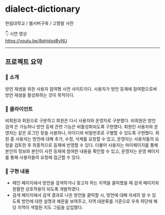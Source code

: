 # dialect-dictionary
한림대학교 / 웹서버구축 / 고향말 사전

👇 시연 영상 <br>
https://youtu.be/8qhjdsqByNU

<hr>

## 프로젝트 요약

### 📍 소개

방언 재생을 위한 사용자 참여형 사전 사이트이다. 사용자가 방언 등재에 참여함으로써 방언 재생을 활성화하는 것이 목적이다.

### 📍 클라이언트

비회원과 회원으로 구분하고 회원은 다시 사용자와 운영자로 구분했다. 비회원은 방언 검색
은 가능하나 방언 등재 관련 기능은 비활성화되도록 구현했다. 회원인 사용자와 운영자는 같은 로그인 창을 사용하나, 아이디와 비밀번호로 구별할 수 있도록 구현했다. 회원 중 사용자는 방언에 대해 추가, 수정, 삭제를 요청할 수 있고, 운영자는 사용자들의 요청을 검토한 후 최종적으로 등재에 반영할 수 있다. 더불어 사용자는 마이페이지를 통해 본인의 정보와 본인이 사전 등재에 참여한 내용을 확인할 수 있고, 운영자는 운영 페이지를 통해 사용자들의 요청에 접근할 수 있다.

### 📍 구현 내용

- 메인 페이지에서 방언을 검색하거나 찾고자 하는 지역을 클릭했을 때 검색 페이지와 원활한 상호작용이 되도록 개발하였다. 
- 검색 페이지에서 검색 결과로 나온 방언을 클릭할 시, 방언에 대해 자세히 알 수 있도록 방언에 대한 설명과 예문을 보여주고, 지역 대분류를 기준으로 우측 하단에 해당 지역이 색칠된 지도 그림을 삽입했다.
